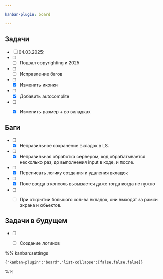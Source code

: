 ```yaml
---

kanban-plugin: board

---
```


## Задачи

- [ ] 04.03.2025:
- [ ] - [ ] Подвал copyrighting и 2025
- [ ] - [ ] Исправление багов
- [ ] - [x] Изменить иконки
- [ ] - [x] Добавить autocomplite
- [ ] - [x] Изменить размер + во вкладках


## Баги

- [ ] - [x] Неправильное сохранение вкладок в LS.
- [ ] - [x] Неправильная обработка сервером, код обрабатывается несколько раз, до выполнения input в коде, и после.
- [ ] - [x] Переписать логику создания и удаления вкладок
- [ ] - [x] Поле ввода в консоль вызывается даже тогда когда не нужно
- [ ] - [ ] При открытии большого кол-ва вкладок, они выходят за рамки экрана и обьектов.


## Задачи в будущем

- [ ] - [ ] Создание логинов




%% kanban:settings
```
{"kanban-plugin":"board","list-collapse":[false,false,false]}
```
%%